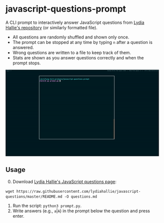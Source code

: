 # javascript-questions-prompt

A CLI prompt to interactively answer JavaScript questions from [Lydia Hallie's repository](https://github.com/lydiahallie/javascript-questions) (or similarly formatted file).

* All questions are randomly shuffled and shown only once.
* The prompt can be stopped at any time by typing `n` after a question is answered.
* Wrong questions are written to a file to keep track of them.
* Stats are shown as you answer questions correctly and when the prompt stops.

![JavaScript questions prompt screencast](screencast.gif)

## Usage

0. Download [Lydia Hallie's JavaScript questions page](https://github.com/lydiahallie/javascript-questions):

`wget https://raw.githubusercontent.com/lydiahallie/javascript-questions/master/README.md -O questions.md`

1. Run the script: `python3 prompt.py`.
2. Write answers (e.g., `a`|`A`) in the prompt below the question and press enter.

